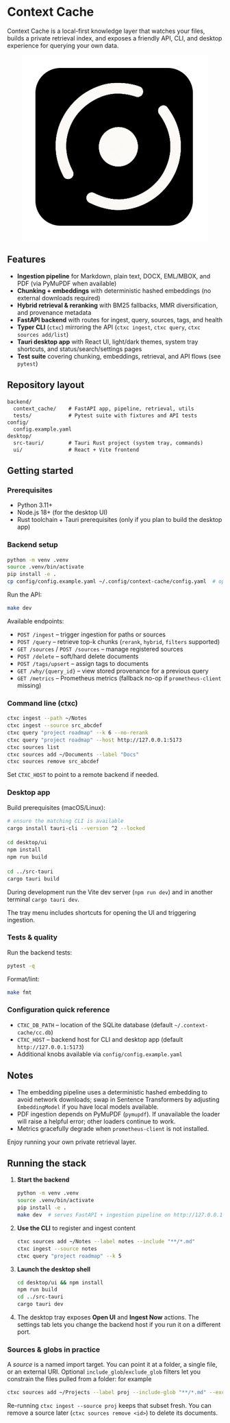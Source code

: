 # Context Cache

Context Cache is a local-first knowledge layer that watches your files, builds a private retrieval index, and exposes a friendly API, CLI, and desktop experience for querying your own data.

<img src="./desktop/ui/src/assets/logo.png" alt="Context Cache" style="display: block; margin: auto;"/>

## Features

- **Ingestion pipeline** for Markdown, plain text, DOCX, EML/MBOX, and PDF (via PyMuPDF when available)
- **Chunking + embeddings** with deterministic hashed embeddings (no external downloads required)
- **Hybrid retrieval & reranking** with BM25 fallbacks, MMR diversification, and provenance metadata
- **FastAPI backend** with routes for ingest, query, sources, tags, and health
- **Typer CLI** (`ctxc`) mirroring the API (`ctxc ingest`, `ctxc query`, `ctxc sources add/list`)
- **Tauri desktop app** with React UI, light/dark themes, system tray shortcuts, and status/search/settings pages
- **Test suite** covering chunking, embeddings, retrieval, and API flows (see `pytest`)

## Repository layout

```
backend/
  context_cache/    # FastAPI app, pipeline, retrieval, utils
  tests/            # Pytest suite with fixtures and API tests
config/
  config.example.yaml
desktop/
  src-tauri/        # Tauri Rust project (system tray, commands)
  ui/               # React + Vite frontend
```

## Getting started

### Prerequisites

- Python 3.11+
- Node.js 18+ (for the desktop UI)
- Rust toolchain + Tauri prerequisites (only if you plan to build the desktop app)

### Backend setup

```bash
python -m venv .venv
source .venv/bin/activate
pip install -e .
cp config/config.example.yaml ~/.config/context-cache/config.yaml  # optional overrides
```

Run the API:

```bash
make dev
```

Available endpoints:

- `POST /ingest` – trigger ingestion for paths or sources
- `POST /query` – retrieve top-k chunks (`rerank`, `hybrid`, `filters` supported)
- `GET /sources` / `POST /sources` – manage registered sources
- `POST /delete` – soft/hard delete documents
- `POST /tags/upsert` – assign tags to documents
- `GET /why/{query_id}` – view stored provenance for a previous query
- `GET /metrics` – Prometheus metrics (fallback no-op if `prometheus-client` missing)

### Command line (ctxc)

```bash
ctxc ingest --path ~/Notes
ctxc ingest --source src_abcdef
ctxc query "project roadmap" --k 6 --no-rerank
ctxc query "project roadmap" --host http://127.0.0.1:5173
ctxc sources list
ctxc sources add ~/Documents --label "Docs"
ctxc sources remove src_abcdef
```

Set `CTXC_HOST` to point to a remote backend if needed.

### Desktop app

Build prerequisites (macOS/Linux):

```bash
# ensure the matching CLI is available
cargo install tauri-cli --version ^2 --locked

cd desktop/ui
npm install
npm run build

cd ../src-tauri
cargo tauri build
```

During development run the Vite dev server (`npm run dev`) and in another terminal `cargo tauri dev`.

The tray menu includes shortcuts for opening the UI and triggering ingestion.

### Tests & quality

Run the backend tests:

```bash
pytest -q
```

Format/lint:

```bash
make fmt
```

### Configuration quick reference

- `CTXC_DB_PATH` – location of the SQLite database (default `~/.context-cache/cc.db`)
- `CTXC_HOST` – backend host for CLI and desktop app (default `http://127.0.0.1:5173`)
- Additional knobs available via `config/config.example.yaml`

## Notes

- The embedding pipeline uses a deterministic hashed embedding to avoid network downloads; swap in Sentence Transformers by adjusting `EmbeddingModel` if you have local models available.
- PDF ingestion depends on PyMuPDF (`pymupdf`). If unavailable the loader will raise a helpful error; other loaders continue to work.
- Metrics gracefully degrade when `prometheus-client` is not installed.

Enjoy running your own private retrieval layer.

## Running the stack

1. **Start the backend**
   ```bash
   python -m venv .venv
   source .venv/bin/activate
   pip install -e .
   make dev  # serves FastAPI + ingestion pipeline on http://127.0.0.1:5173
   ```
2. **Use the CLI** to register and ingest content
   ```bash
   ctxc sources add ~/Notes --label notes --include "**/*.md"
   ctxc ingest --source notes
   ctxc query "project roadmap" --k 5
   ```
3. **Launch the desktop shell**
   ```bash
   cd desktop/ui && npm install
   npm run build
   cd ../src-tauri
   cargo tauri dev
   ```
4. The desktop tray exposes **Open UI** and **Ingest Now** actions. The settings tab lets you change the backend host if you run it on a different port.

### Sources & globs in practice

A *source* is a named import target. You can point it at a folder, a single file, or an external URI. Optional `include_glob`/`exclude_glob` filters let you constrain the files pulled from a folder: for example

```bash
ctxc sources add ~/Projects --label proj --include-glob "**/*.md" --exclude-glob "**/archive/**"
```

Re-running `ctxc ingest --source proj` keeps that subset fresh. You can remove a source later (`ctxc sources remove <id>`) to delete its documents.
